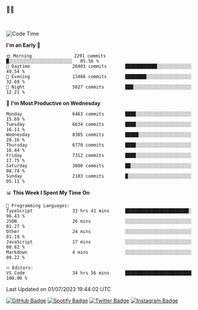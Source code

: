 ### 🤙🍺

<!-- <a href="https://github-readme-stats.vercel.app/api?username=hzak2xx&count_private=true&show_icons=true&theme=dracula">
  <img align="center" src="https://github-readme-stats.vercel.app/api?username=hzak2xx&count_private=true&show_icons=true&theme=dracula" />
</a>
</br> -->
</br>

<!--START_SECTION:waka-->
![Code Time](http://img.shields.io/badge/Code%20Time-2%2C614%20hrs%205%20mins-blue)

**I'm an Early 🐤** 

```text
🌞 Morning                2291 commits        █░░░░░░░░░░░░░░░░░░░░░░░░   05.56 % 
🌆 Daytime                20403 commits       ████████████░░░░░░░░░░░░░   49.54 % 
🌃 Evening                13466 commits       ████████░░░░░░░░░░░░░░░░░   32.69 % 
🌙 Night                  5027 commits        ███░░░░░░░░░░░░░░░░░░░░░░   12.21 % 
```
📅 **I'm Most Productive on Wednesday** 

```text
Monday                   6463 commits        ████░░░░░░░░░░░░░░░░░░░░░   15.69 % 
Tuesday                  6634 commits        ████░░░░░░░░░░░░░░░░░░░░░   16.11 % 
Wednesday                8305 commits        █████░░░░░░░░░░░░░░░░░░░░   20.16 % 
Thursday                 6770 commits        ████░░░░░░░░░░░░░░░░░░░░░   16.44 % 
Friday                   7312 commits        ████░░░░░░░░░░░░░░░░░░░░░   17.75 % 
Saturday                 3600 commits        ██░░░░░░░░░░░░░░░░░░░░░░░   08.74 % 
Sunday                   2103 commits        █░░░░░░░░░░░░░░░░░░░░░░░░   05.11 % 
```


📊 **This Week I Spent My Time On** 

```text
💬 Programming Languages: 
TypeScript               33 hrs 41 mins      ████████████████████████░   96.43 % 
JSON                     26 mins             ░░░░░░░░░░░░░░░░░░░░░░░░░   01.27 % 
Other                    24 mins             ░░░░░░░░░░░░░░░░░░░░░░░░░   01.19 % 
JavaScript               17 mins             ░░░░░░░░░░░░░░░░░░░░░░░░░   00.82 % 
Markdown                 4 mins              ░░░░░░░░░░░░░░░░░░░░░░░░░   00.22 % 

🔥 Editors: 
VS Code                  34 hrs 56 mins      █████████████████████████   100.00 % 
```


 Last Updated on 01/07/2023 19:44:02 UTC
<!--END_SECTION:waka-->

[![GitHub Badge](https://img.shields.io/badge/GitHub-100000?style=for-the-badge&logo=github&logoColor=white)](https://github.com/hzak2xx)
[![Spotify Badge](https://img.shields.io/badge/Spotify-1ED760?&style=for-the-badge&logo=spotify&logoColor=white)](https://open.spotify.com/user/uf90s6sbbh75a1mt44clkhkvf)
[![Twitter Badge](https://img.shields.io/badge/Twitter-1DA1F2?style=for-the-badge&logo=twitter&logoColor=white)](https://twitter.com/hzak2xx)
[![Instagram Badge](https://img.shields.io/badge/Instagram-E4405F?style=for-the-badge&logo=instagram&logoColor=white)](https://www.instagram.com/hzak2xx/)
